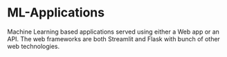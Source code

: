 # ML-Applications
Machine Learning based applications served using either a Web app or an API. The web frameworks are both Streamlit and Flask with bunch of other web technologies. 
